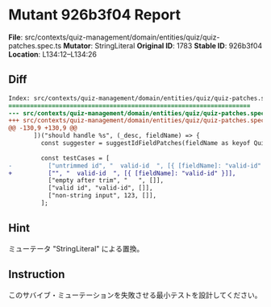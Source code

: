 # Mutant 926b3f04 Report

**File**: src/contexts/quiz-management/domain/entities/quiz/quiz-patches.spec.ts
**Mutator**: StringLiteral
**Original ID**: 1783
**Stable ID**: 926b3f04
**Location**: L134:12–L134:26

## Diff

```diff
Index: src/contexts/quiz-management/domain/entities/quiz/quiz-patches.spec.ts
===================================================================
--- src/contexts/quiz-management/domain/entities/quiz/quiz-patches.spec.ts	original
+++ src/contexts/quiz-management/domain/entities/quiz/quiz-patches.spec.ts	mutated #1783
@@ -130,9 +130,9 @@
       ])("should handle %s", (_desc, fieldName) => {
         const suggester = suggestIdFieldPatches(fieldName as keyof QuizInput);
 
         const testCases = [
-          ["untrimmed id", "  valid-id  ", [{ [fieldName]: "valid-id" }]],
+          ["", "  valid-id  ", [{ [fieldName]: "valid-id" }]],
           ["empty after trim", "   ", []],
           ["valid id", "valid-id", []],
           ["non-string input", 123, []],
         ];
```

## Hint

ミューテータ "StringLiteral" による置換。

## Instruction

このサバイブ・ミューテーションを失敗させる最小テストを設計してください。
